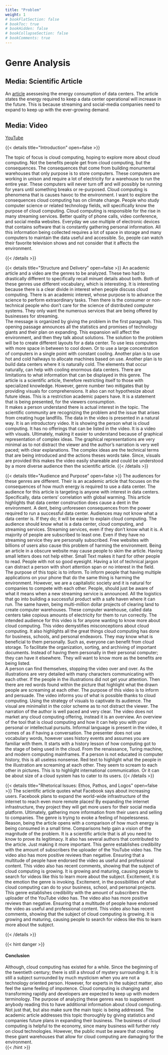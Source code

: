 ```yaml
---
title: "Problem"
weight: 1
# bookFlatSection: false
# bookToc: true
# bookHidden: false
# bookCollapseSection: false
# bookComments: true
---
```


# Genre Analysis


## Media: Scientific Article  

 An [article](https://www.sciencedirect.com/science/article/abs/pii/S036013231400273X?via%3Dihub) asessesing the energy consumption of data centers. The article states the energy required to keep a data center operational will increase in the future. This is because streaming and social-media companies need to expand to keep up with the ever-growing demand.


## Media: Video

[YouTube](https://youtu.be/J9LK6EtxzgM)


{{< details title="Introduction" open=false >}}

The topic of focus is cloud computing, hoping to explore more about cloud computing. Not the benefits people get from cloud computing, but the consequences. The consequences that come from building monumental warehouses that only purpose is to store computers. These computers are working in unison and require a lot of electricity for a warehouse to run the entire year. These computers will never turn off and will possibly be running for years until something breaks or re-purposed. Cloud computing is phenomena that is causes havoc to the environment. I want to explore the consequences cloud computing has on climate change.
	People who study computer science or related technology fields, will specifically know the purpose of cloud computing. Cloud computing is responsible for the rise in many streaming services. Better quality of phone calls, video conference, and social media websites. Everyday we use multiple of electronic devices that contains software that is constantly gathering personal information. All this information being collected requires a lot of space in storage and many computers to maintain the data useful and accessible. So, people can watch their favorite television shows and not consider that it affects the environment.


{{< /details >}}


{{<  details title="Structure and Delivery" open=false  >}}
An academic article and a video are the genres to be analyzed. These two had to drastically different to specifically recall minuet details about both. Both of these genres use different vocabulary, which is interesting. It is interesting because there is a clear divide in interest when people discuss cloud computing. There is an academic interest, whose purpose is to advance the science to perform extraordinary tasks. Then there is the consumer or non-technical people who don’t care for the science of distributed computer systems. They only want the numerous services that are being offered by businesses for streaming.   
	The message is organized by giving the problem in the first paragraph. This opening passage announces all the statistics and promises of technology giants and their plan on expanding. This expansion will affect the environment, and then they talk about solutions. The solution to the problem will be to create different layouts for a data center. To use less computers with more space in between to cool down. Or to use a large concentration of computers in a single point with constant cooling. Another plan is to use hot and cold hallways to allocate machines based on use. Another plan is to build data centers where it is naturally cold. The elements that occur naturally, can help with cooling enormous data centers.
	There are limitations to what information that can be displayed in this genre. The article is a scientific article, therefore restricting itself to those with specialized knowledge. However, genre number two mitigates that by providing visuals for comprehensions. It also can not hypothesize about future ideas. This is a restriction academic papers have. It is a statement that is being presented, for the viewers consumption.  
	It makes a person understand there is actual interest in the topic. The scientific community are recognizing the problem and the issue that arises from creating huge landfills.
	The data in the video is presented in a natural way. It is an introductory video. It is showing the person what is cloud computing. It has no offerings that can be listed in the video. It is a video with visuals. Ultimately, making it easier to understand because of graphical representation of complex ideas. The graphical representations are very minimal as to not distract the viewer and the author’s narration is very well paced; with clear explanations. The complex ideas are the technical terms that are being introduced and the actions theses words take. Since, visuals are provided this makes the video easily shareable and could be understood by a more diverse audience then the scientific article.
  {{< /details >}}



  {{<  details title="Audience and Purpose" open=false  >}}
  The audiences for these genres are different. Their is an academic article that focuses on the consequences of how much energy is required to use a data center.
	The audience for this article is targeting is anyone with interest in data centers. Specifically, data centers’ correlation with global warming. This article highlights that data center construction does cause a dent in the environment. A dent, being unforeseen consequences from the power required to run a successful data center.
	Audiences may not know what a data center is. If they do; it will be easier to explain cloud computing. The audience should know what is a data center, cloud computing, and streaming services. Streaming services, even if they don’t know what it is. A majority of people are subscribed to least one. Even if they have no streaming service they are personally subscribed. Free websites with billions of users also cause this problem of harming the environment.
	 Being an article in a obscure website may cause people to skim the article. Having small letters does not help either.  Small Text makes it hard for other people to read. People with not so good eyesight. Having a lot of technical jargon can distract a person with short attention span or no interest in the field.
	The purpose of this topic is to inform. To inform people that having multiple applications on your phone that do the same thing is harming the environment. However, we are a capitalistic society and it is natural for companies to compete with each other. People, should just be aware of what it means when a new streaming service is announced. All the logistics that go into building a successful product with a safe haven where it can run. The same haven, being multi-million dollar projects of clearing land to create computer warehouses. These computer warehouse, called data centers take copious amounts of electricity for them to run correctly.
	The intended audience for this video is for anyone wanting to know more about cloud computing. This video demystifies misconceptions about cloud computing. It also highlights all the great things cloud computing has done for business, schools, and personal endeavors.
	They may know what is beneficial to them personally. Such as, everyone can benefit from cloud storage. To facilitate the organization, sorting, and archiving of important documents. Instead of having them personally in their personal computer; they can have it elsewhere. They will want to know more as the benefits are being listed.  
	A person can find themselves, stopping the video over and over. As the illustrations are very detailed with many characters communicating with each other. If the people in the illustrations did not get your attention. Then there are red words found within the picture that highlight what the drawn people are screaming at each other.
	The purpose of this video is to inform and persuade. The video informs you of what is possible thanks to cloud computing. Using the strategy of visuals to captivate its audience. The visual are minimalist in  the color scheme as to not distract the viewer. The narration of the author is well paced and very clear.  The video does not market any cloud computing offering, instead it is an overview. An overview of the tool that is cloud computing and how it can help you with your personal or intellectual pursuits.
	Informal language is present in the video, it comes of as if having a conversation. The presenter does not use vocabulary words, however uses history events and assumes you are familiar with them.
	It starts with a history lesson of how computing got to the stage of being used in the cloud. From the renaissance, Turing machine, and modern computing mainframes. If a person is not educated in computer history, this is all useless nonsense.
	Red text to highlight what the people in the illustration are screaming at each other. They seem to scream to each other in pictures. This is to highlight international communication. Or it can be about size of a cloud system has to cater to its users.
  {{< /details >}}

  {{<  details title="Rhetorical Issues: Ethos, Pathos, and Logos" open=false  >}}
  The scientific article quotes what Facebook says about increasing users. Facebook plans to expand the world-wide infrastructure of the internet to reach even more remote places! By expanding the internet infrastructure, they project they will get more users for their social media platform. Ultimately, gathering more information from their users and selling to companies.
  	The genre is trying to evoke a feeling of hopelessness. Reason, being the article opens with a comparison of how much energy is being consumed in a small time. Comparisons help gain a vision of the magnitude of the problem.
  	It is a scientific article that is all you need to know to prove its legitimacy. It also has several authors that contributed to the article. Just making it more important.
  	This genre establishes credibility with the amount of subscribers the uploader of the YouTube video has. The video also has more positive reviews than negative. Ensuring that a multitude of people have endorsed the video as useful and professional content. This video also has recent comments, showing that the subject of cloud computing is growing. It is growing and maturing, causing people to search for videos like this to learn more about the subject.
  	Excitement, it is the emotion the genre is invoking. Excitement, in the possibilities of what cloud computing can do to your business, school, and personal projects.
  	This genre establishes credibility with the amount of subscribers the uploader of the YouTube video has. The video also has more positive reviews than negative. Ensuring that a multitude of people have endorsed the video as useful and professional content. This video also has recent comments, showing that the subject of cloud computing is growing. It is growing and maturing, causing people to search for videos like this to learn more about the subject.

  {{< /details >}}

{{< hint danger >}}
#### Conclusion

Although, cloud computing has existed for a while. Since the beginning of the twentieth century; there is still a shroud of mystery surrounding it. It is still a subject surrounded by much mysticism when you are not a technology oriented person. However, for experts in the subject matter, also feel the same feeling of impotence. Cloud computing is changing and transforming rapidly and developers are expected to keep up with modern terminology. The purpose of analyzing these genres was to supplement anybody reading this to have additional information about cloud computing. Not just that, but also make sure the main topic is being addressed. The academic article addresses this topic thoroughly by giving statistics and companies future plans in expanding their business. The business of cloud computing is helpful to the economy, since many business will further rely on cloud technologies. However, the public must be aware that creating these giant warehouses that allow for cloud computing are damaging for the environment.   
{{< /hint >}}
